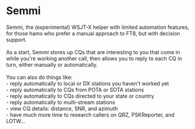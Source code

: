 # Semmi
 Semmi, the (experimental) WSJT-X helper with limited automation features, for those hams who prefer a manual approach to FT8, but with decision support.
 <br><br>As a start, Semmi stores up CQs that are interesting to you that come in while you're working another call, then allows you to reply to each CQ in turn, either manually or automatically.
<br><br>You can also do things like:
<br>- reply automatically to local or DX stations you haven't worked yet
<br>- reply automatically to CQs from POTA or SOTA stations
<br>- reply automatically to CQs directed to your state or country
<br>- reply automatically to multi-stream stations
<br>- view CQ details: distance, SNR, and azimuth
<br>- have much more time to research callers on QRZ, PSKReporter, and LOTW...
